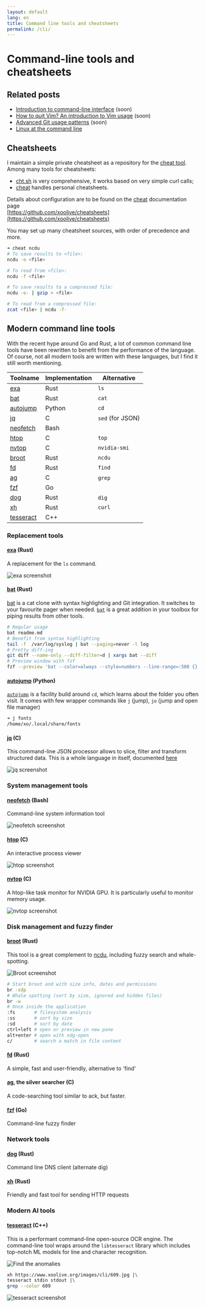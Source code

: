 ```yaml
---
layout: default
lang: en
title: Command line tools and cheatsheets
permalink: /cli/
---
```


# Command-line tools and cheatsheets

## Related posts

- [Introduction to command-line interface](/404.html) (soon)
- [How to quit Vim? An introduction to Vim usage](/404.html) (soon)
- [Advanced Git usage patterns](/404.html) (soon)
- [Linux at the command line](/linux-tools)

## Cheatsheets

I maintain a simple private cheatsheet as a repository for the [cheat tool](https://github.com/cheat/cheat). Among many tools for cheatsheets:

- [cht.sh]() is very comprehensive, it works based on very simple curl calls;
- [cheat](https://github.com/cheat/cheat) handles personal cheatsheets.

Details about configuration are to be found on the [cheat](https://github.com/cheat/cheat) documentation page  
[https://github.com/xoolive/cheatsheets](https://github.com/xoolive/cheatsheets)

You may set up many cheatsheet sources, with order of precedence and more.

```zsh
➜ cheat ncdu
# To save results to <file>:
ncdu -o <file>

# To read from <file>:
ncdu -f <file>

# To save results to a compressed file:
ncdu -o- | gzip > <file>

# To read from a compressed file:
zcat <file> | ncdu -f-
```

## Modern command line tools

With the recent hype around Go and Rust, a lot of common command line tools have been rewritten to benefit from the performance of the language. Of course, not all modern tools are written with these languages, but I find it still worth mentioning.

| Toolname                     | Implementation | Alternative      |
| ---------------------------- | -------------- | ---------------- |
| [exa](#exa-rust)             | Rust           | `ls`             |
| [bat](#bat-rust)             | Rust           | `cat`            |
| [autojump](#autojump-python) | Python         | `cd`             |
| [jq](#jq-c)                  | C              | `sed` (for JSON) |
| [neofetch](#neofetch-bash)   | Bash           |                  |
| [htop](#htop-c)              | C              | `top`            |
| [nvtop](#nvtop-c)            | C              | `nvidia-smi`     |
| [broot](#broot-c)            | Rust           | `ncdu`           |
| [fd](#fd-rust)               | Rust           | `find`           |
| [ag](#ag-c)                  | C              | `grep`           |
| [fzf](#fzf-go)               | Go             |                  |
| [dog](#dog-rust)             | Rust           | `dig`            |
| [xh](#xh-rust)               | Rust           | `curl`           |
| [tesseract](#tesseract-c)    | C++            |                  |

### Replacement tools

#### [exa](https://github.com/ogham/exa) (Rust)

A replacement for the `ls` command.

<img alt="exa screenshot" src="/images/cli/exa.png" class="screenshot"/>

#### [bat](https://github.com/sharkdp/bat) (Rust)

[bat](https://github.com/sharkdp/bat) is a cat clone with syntax highlighting and Git integration. It switches to your favourite pager when needed. [`bat`](https://github.com/sharkdp/bat) is a great addition in your toolbox for piping results from other tools.

```zsh
# Regular usage
bat readme.md
# Benefit from syntax highlighting
tail -f  /var/log/syslog | bat --paging=never -l log
# Pretty diff-ing
git diff --name-only --diff-filter=d | xargs bat --diff
# Preview window with fzf
fzf --preview 'bat --color=always --style=numbers --line-range=:500 {}'
```

#### [autojump](https://github.com/wting/autojump) (Python)

[`autojump`](https://github.com/wting/autojump) is a facility build around `cd`, which learns about the folder you often visit. It comes with few wrapper commands like `j` (jump), `jo` (jump and open file manager)

```zsh
➜ j fonts
/home/xo/.local/share/fonts
```

#### [jq](https://github.com/stedolan/jq) (C)

This command-line JSON processor allows to slice, filter and transform structured data. This is a whole language in itself, documented [here](https://stedolan.github.io/jq/)

<img alt="jq screenshot" src="/images/cli/jq.png" class="screenshot"/>

### System management tools

#### [neofetch](https://github.com/dylanaraps/neofetch) (Bash)

Command-line system information tool

<img alt="neofetch screenshot"
     src="/images/cli/neofetch.png" class="screenshot"/>

#### [htop](https://github.com/htop-dev/htop) (C)

An interactive process viewer

<img alt="htop screenshot"
     src="/images/cli/htop.png" class="screenshot"/>

#### [nvtop](https://github.com/Syllo/nvtop) (C)

A htop-like task monitor for NVIDIA GPU. It is particularly useful to monitor memory usage.

  <img alt="nvtop screenshot" src="/images/cli/nvtop.png" class="screenshot"/>

### Disk management and fuzzy finder

#### [broot](https://github.com/Canop/broot) (Rust)

This tool is a great complement to [ncdu](https://dev.yorhel.nl/ncdu), including fuzzy search and whale-spotting.

<img alt="Broot screenshot" src="/images/cli/broot.png" class="screenshot"/>

```zsh
# Start broot and with size info, dates and permissions
br -sdp
# Whale spotting (sort by size, ignored and hidden files)
br -w
# Once inside the application
:fs       # filesystem analysis
:ss       # sort by size
:sd       # sort by date
ctrl+left # open or preview in new pane
alt+enter # open with xdg-open
c/        # search a match in file content
```

#### [fd](https://github.com/sharkdp/fd) (Rust)

A simple, fast and user-friendly, alternative to 'find'

#### [ag](https://github.com/ggreer/the_silver_searcher), the silver searcher (C)

A code-searching tool similar to ack, but faster.

#### [fzf](https://github.com/junegunn/fzf) (Go)

Command-line fuzzy finder

### Network tools

#### [dog](https://github.com/ogham/dog) (Rust)

Command line DNS client (alternate dig)

#### [xh](https://github.com/ducaale/xh) (Rust)

Friendly and fast tool for sending HTTP requests

### Modern AI tools

#### [tesseract](https://github.com/tesseract-ocr/tesseract) (C++)

This is a performant command-line open-source OCR engine. The command-line tool wraps around the `libtesseract` library which includes top-notch ML models for line and character recognition.

<img alt="Find the anomalies"
     src="/images/cli/609.jpg" style="max-width: 60%;"/>

```zsh
xh https://www.xoolive.org/images/cli/609.jpg |\
tesseract stdin stdout |\
grep --color 609
```

<img alt="tesseract screenshot"
     src="/images/cli/tesseract.png" class="screenshot"/>
